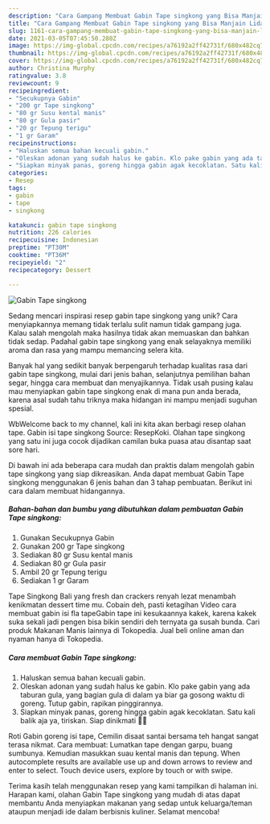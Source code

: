 ```yaml
---
description: "Cara Gampang Membuat Gabin Tape singkong yang Bisa Manjain Lidah"
title: "Cara Gampang Membuat Gabin Tape singkong yang Bisa Manjain Lidah"
slug: 1161-cara-gampang-membuat-gabin-tape-singkong-yang-bisa-manjain-lidah
date: 2021-03-05T07:45:50.280Z
image: https://img-global.cpcdn.com/recipes/a76192a2ff42731f/680x482cq70/gabin-tape-singkong-foto-resep-utama.jpg
thumbnail: https://img-global.cpcdn.com/recipes/a76192a2ff42731f/680x482cq70/gabin-tape-singkong-foto-resep-utama.jpg
cover: https://img-global.cpcdn.com/recipes/a76192a2ff42731f/680x482cq70/gabin-tape-singkong-foto-resep-utama.jpg
author: Christina Murphy
ratingvalue: 3.8
reviewcount: 9
recipeingredient:
- "Secukupnya Gabin"
- "200 gr Tape singkong"
- "80 gr Susu kental manis"
- "80 gr Gula pasir"
- "20 gr Tepung terigu"
- "1 gr Garam"
recipeinstructions:
- "Haluskan semua bahan kecuali gabin."
- "Oleskan adonan yang sudah halus ke gabin. Klo pake gabin yang ada taburan gula, yang bagian gula di dalam ya biar ga gosong waktu di goreng. Tutup gabin, rapikan pinggirannya."
- "Siapkan minyak panas, goreng hingga gabin agak kecoklatan. Satu kali balik aja ya, tiriskan. Siap dinikmati 🥰🤗"
categories:
- Resep
tags:
- gabin
- tape
- singkong

katakunci: gabin tape singkong 
nutrition: 226 calories
recipecuisine: Indonesian
preptime: "PT30M"
cooktime: "PT36M"
recipeyield: "2"
recipecategory: Dessert

---
```



![Gabin Tape singkong](https://img-global.cpcdn.com/recipes/a76192a2ff42731f/680x482cq70/gabin-tape-singkong-foto-resep-utama.jpg)

Sedang mencari inspirasi resep gabin tape singkong yang unik? Cara menyiapkannya memang tidak terlalu sulit namun tidak gampang juga. Kalau salah mengolah maka hasilnya tidak akan memuaskan dan bahkan tidak sedap. Padahal gabin tape singkong yang enak selayaknya memiliki aroma dan rasa yang mampu memancing selera kita.

Banyak hal yang sedikit banyak berpengaruh terhadap kualitas rasa dari gabin tape singkong, mulai dari jenis bahan, selanjutnya pemilihan bahan segar, hingga cara membuat dan menyajikannya. Tidak usah pusing kalau mau menyiapkan gabin tape singkong enak di mana pun anda berada, karena asal sudah tahu triknya maka hidangan ini mampu menjadi suguhan spesial.

WbWelcome back to my channel, kali ini kita akan berbagi resep olahan tape. Gabin isi tape singkong Source: ResepKoki. Olahan tape singkong yang satu ini juga cocok dijadikan camilan buka puasa atau disantap saat sore hari.


Di bawah ini ada beberapa cara mudah dan praktis dalam mengolah gabin tape singkong yang siap dikreasikan. Anda dapat membuat Gabin Tape singkong menggunakan 6 jenis bahan dan 3 tahap pembuatan. Berikut ini cara dalam membuat hidangannya.

<!--inarticleads1-->

##### Bahan-bahan dan bumbu yang dibutuhkan dalam pembuatan Gabin Tape singkong:

1. Gunakan Secukupnya Gabin
1. Gunakan 200 gr Tape singkong
1. Sediakan 80 gr Susu kental manis
1. Sediakan 80 gr Gula pasir
1. Ambil 20 gr Tepung terigu
1. Sediakan 1 gr Garam


Tape Singkong Bali yang fresh dan crackers renyah lezat menambah kenikmatan dessert time mu. Cobain deh, pasti ketagihan Video cara membuat gabin isi fla tapeGabin tape ini kesukaannya kakek, karena kakek suka sekali jadi pengen bisa bikin sendiri deh ternyata ga susah bunda. Cari produk Makanan Manis lainnya di Tokopedia. Jual beli online aman dan nyaman hanya di Tokopedia. 

<!--inarticleads2-->

##### Cara membuat Gabin Tape singkong:

1. Haluskan semua bahan kecuali gabin.
1. Oleskan adonan yang sudah halus ke gabin. Klo pake gabin yang ada taburan gula, yang bagian gula di dalam ya biar ga gosong waktu di goreng. Tutup gabin, rapikan pinggirannya.
1. Siapkan minyak panas, goreng hingga gabin agak kecoklatan. Satu kali balik aja ya, tiriskan. Siap dinikmati 🥰🤗


Roti Gabin goreng isi tape, Cemilin disaat santai bersama teh hangat sangat terasa nikmat. Cara membuat: Lumatkan tape dengan garpu, buang sumbunya. Kemudian masukkan suau kental manis dan tepung. When autocomplete results are available use up and down arrows to review and enter to select. Touch device users, explore by touch or with swipe. 

Terima kasih telah menggunakan resep yang kami tampilkan di halaman ini. Harapan kami, olahan Gabin Tape singkong yang mudah di atas dapat membantu Anda menyiapkan makanan yang sedap untuk keluarga/teman ataupun menjadi ide dalam berbisnis kuliner. Selamat mencoba!
